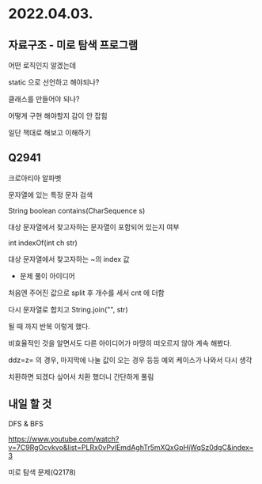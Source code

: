 # 2022.04.03.

## 자료구조 - 미로 탐색 프로그램

어떤 로직인지 알겠는데

static 으로 선언하고 해야되나?

클래스를 만들어야 되나?

어떻게 구현 해야할지 감이 안 잡힘

일단 책대로 해보고 이해하기


## Q2941
크로아티아 알파벳

문자열에 있는 특정 문자 검색

String 
boolean	contains(CharSequence s)

대상 문자열에서 찾고자하는 문자열이 포함되어 있는지 여부

int	indexOf(int ch str)

대상 문자열에서 찾고자하는 ~의 index 값


* 문제 풀이 아이디어

처음엔 주어진 값으로 split 후 개수를 세서 cnt 에 더함

다시 문자열로 합치고 String.join("", str)

될 때 까지 반복 이렇게 했다.

비효율적인 것을 알면서도 다른 아이디어가 마땅히 떠오르지 않아 계속 해봤다.

ddz=z= 의 경우, 마지막에 나눌 값이 오는 경우 등등 예외 케이스가 나와서 다시 생각

치환하면 되겠다 싶어서 치환 했더니 간단하게 풀림



## 내일 할 것 

DFS & BFS

https://www.youtube.com/watch?v=7C9RgOcvkvo&list=PLRx0vPvlEmdAghTr5mXQxGpHjWqSz0dgC&index=3

미로 탐색 문제(Q2178)

